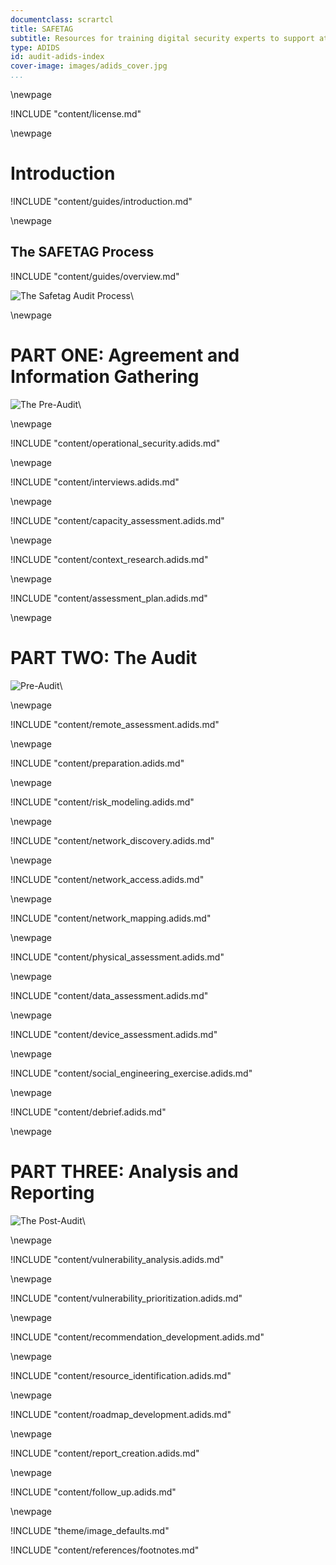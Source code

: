 ```yaml
---
documentclass: scrartcl
title: SAFETAG
subtitle: Resources for training digital security experts to support at-risk groups
type: ADIDS
id: audit-adids-index
cover-image: images/adids_cover.jpg
...
```



\newpage

<!-- License -->

!INCLUDE "content/license.md"

\newpage

<!-- Introduction -->

# Introduction

!INCLUDE "content/guides/introduction.md"

\newpage

<!-- Overview -->

## The SAFETAG Process

!INCLUDE "content/guides/overview.md"

![The Safetag Audit Process](content/images/expertiese_vertical.png)\

\newpage

# PART ONE: Agreement and Information Gathering

![The Pre-Audit](content/images/pre_audit_expertiese.png)\

\newpage
<!-- Operational Security -->

!INCLUDE "content/operational_security.adids.md"

\newpage
<!-- Interviews -->

!INCLUDE "content/interviews.adids.md"

\newpage
<!-- Capacity Assessment -->

!INCLUDE "content/capacity_assessment.adids.md"

\newpage
<!-- Contextual Research -->

!INCLUDE "content/context_research.adids.md"

\newpage
<!-- Assessment Plan Development -->

!INCLUDE "content/assessment_plan.adids.md"

\newpage

# PART TWO: The Audit

![Pre-Audit](content/images/audit_expertiese.png)\

\newpage
<!-- Remote Assessment -->

!INCLUDE "content/remote_assessment.adids.md"

\newpage
<!-- Audit Preparation -->

!INCLUDE "content/preparation.adids.md"

\newpage
<!-- Risk Modeling -->

!INCLUDE "content/risk_modeling.adids.md"

\newpage
<!-- Network Discovery -->

!INCLUDE "content/network_discovery.adids.md"

\newpage
<!-- Network Access -->

!INCLUDE "content/network_access.adids.md"

\newpage
<!-- Network Mapping -->

!INCLUDE "content/network_mapping.adids.md"

\newpage
<!-- Physical Assessment -->

!INCLUDE "content/physical_assessment.adids.md"

\newpage
<!-- Data Assessment -->

!INCLUDE "content/data_assessment.adids.md"

\newpage
<!-- Device Assessment -->

!INCLUDE "content/device_assessment.adids.md"

\newpage
<!-- Social Engineering Exercise -->

!INCLUDE "content/social_engineering_exercise.adids.md"

\newpage
<!-- Debrief -->

!INCLUDE "content/debrief.adids.md"

\newpage

# PART THREE: Analysis and Reporting

![The Post-Audit](content/images/post_audit_expertiese.png)\

\newpage
<!-- Vulnerability Analysis -->

!INCLUDE "content/vulnerability_analysis.adids.md"

\newpage
<!-- Vulnerability Prioritization -->

!INCLUDE "content/vulnerability_prioritization.adids.md"

\newpage
<!-- Recommendation Development -->

!INCLUDE "content/recommendation_development.adids.md"

\newpage
<!-- Resource Identification -->

!INCLUDE "content/resource_identification.adids.md"

\newpage
<!-- Roadmap Development -->

!INCLUDE "content/roadmap_development.adids.md"

\newpage
<!-- Report Creation -->

!INCLUDE "content/report_creation.adids.md"

\newpage
<!-- Follow Up -->

!INCLUDE "content/follow_up.adids.md"

\newpage

<!-- Load Default Images -->
!INCLUDE "theme/image_defaults.md"

<!-- Load Footnotes -->
!INCLUDE "content/references/footnotes.md"


